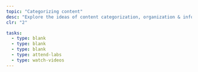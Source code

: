 ```yaml
---
topic: "Categorizing content"
desc: "Explore the ideas of content categorization, organization & information architecture.."
clr: "2"

tasks:
  - type: blank
  - type: blank
  - type: blank
  - type: attend-labs
  - type: watch-videos
---
```


